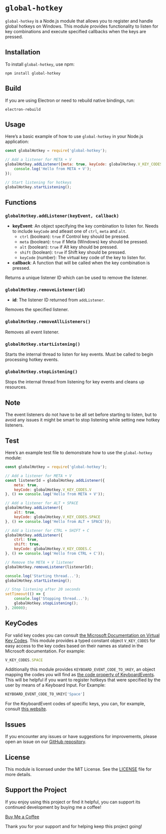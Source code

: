 # `global-hotkey`

`global-hotkey` is a Node.js module that allows you to register and handle global hotkeys on Windows. This module provides functionality to listen for key combinations and execute
specified callbacks when the keys are pressed.

## Installation

To install `global-hotkey`, use npm:

```shell
npm install global-hotkey
```

## Build

If you are using Electron or need to rebuild native bindings, run:

```shell
electron-rebuild
```

## Usage

Here’s a basic example of how to use `global-hotkey` in your Node.js application:

```js
const globalHotkey = require('global-hotkey');

// Add a listener for META + V
globalHotkey.addListener({meta: true, keyCode: globalHotkey.V_KEY_CODES.V}, () => {
    console.log('Hello from META + V');
});

// Start listening for hotkeys
globalHotkey.startListening();
```

## Functions

### `globalHotkey.addListener(keyEvent, callback)`

- **keyEvent**: An object specifying the key combination to listen for. Needs to include `keyCode` and atleast one of `ctrl`, `meta` and `alt`.
    - `ctrl` (boolean): `true` if Control key should be pressed.
    - `meta` (boolean): `true` if Meta (Windows) key should be pressed.
    - `alt` (boolean): `true` if Alt key should be pressed.
    - `shift` (boolean): `true` if Shift key should be pressed.
    - `keyCode` (number): The virtual key code of the key to listen for.
- **callback**: A function that will be called when the key combination is pressed.

Returns a unique listener ID which can be used to remove the listener.

### `globalHotkey.removeListener(id)`

- **id**: The listener ID returned from `addListener`.

Removes the specified listener.

### `globalHotkey.removeAllListeners()`

Removes all event listener.

### `globalHotkey.startListening()`

Starts the internal thread to listen for key events. Must be called to begin processing hotkey events.

### `globalHotkey.stopListening()`

Stops the internal thread from listening for key events and cleans up resources.

## Note

The event listeners do not have to be all set before starting to listen, but to avoid any issues it might be smart to stop listening while setting new hotkey listeners.

## Test

Here’s an example test file to demonstrate how to use the `global-hotkey` module:

```js
const globalHotkey = require('global-hotkey');

// Add a listener for META + V
const listenerId = globalHotkey.addListener({
    meta: true,
    keyCode: globalHotkey.V_KEY_CODES.V
}, () => console.log('Hello from META + V'));

// Add a listener for ALT + SPACE
globalHotkey.addListener({
    alt: true,
    keyCode: globalHotkey.V_KEY_CODES.SPACE
}, () => console.log('Hello from ALT + SPACE'));

// Add a listener for CTRL + SHIFT + C
globalHotkey.addListener({
    ctrl: true,
    shift: true,
    keyCode: globalHotkey.V_KEY_CODES.C
}, () => console.log('Hello from CTRL + C'));

// Remove the META + V listener
globalHotkey.removeListener(listenerId);

console.log('Starting thread...');
globalHotkey.startListening();

// Stop listening after 20 seconds
setTimeout(() => {
    console.log('Stopping thread...');
    globalHotkey.stopListening();
}, 20000);
```

## KeyCodes

For valid key codes you can consult [the Microsoft Documentation on Virtual Key Codes](https://learn.microsoft.com/en-us/windows/win32/inputdev/virtual-key-codes). This module
provides a typed constant object `V_KEY_CODES` for easy access to the key codes based on their names as stated in the Microsoft documentation. For example:

```js
V_KEY_CODES.SPACE
```

Additionally this module provides `KEYBOARD_EVENT_CODE_TO_VKEY`, an object mapping the codes you will find
as [the code property of KeyboardEvents](https://developer.mozilla.org/en-US/docs/Web/API/KeyboardEvent/code). This will be helpful if you want to register hotkeys that were
specified by the user by means of a Keyboard Input. For Example:

```js
KEYBOARD_EVENT_CODE_TO_VKEY['Space']
```

For the KeyboardEvent codes of specific keys, you can, for example, consult [this website](https://www.toptal.com/developers/keycode).

## Issues

If you encounter any issues or have suggestions for improvements, please open an issue on our [GitHub repository](https://github.com/muelphil/global-hotkey/issues).

## License

This module is licensed under the MIT License. See the [LICENSE](LICENSE) file for more details.

## Support the Project

If you enjoy using this project or find it helpful, you can support its continued development by buying me a coffee!

[Buy Me a Coffee](https://www.paypal.com/donate/?hosted_button_id=GH3HD9DSQ3US8)

Thank you for your support and for helping keep this project going!

